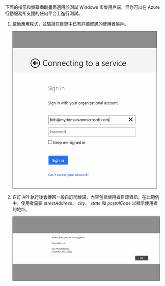 ﻿

下面的指示和螢幕擷取畫面適用於測試 Windows 市集用戶端，但您可以在 Azure 行動服務所支援的任何平台上進行測試。 

1. 啟動應用程式，並驗證在目錄中已有詳細資訊的使用者帳戶。 

    ![](./media/mobile-services-aad-graph-info-test-app/bob-login.png)

2. 自訂 API 執行後會傳回一段自訂問候語，內容包括使用者目錄資訊。在此範例中，使用者需要  *streetAddress*、 *city*、 *state* 和  *postalCode* 以顯示使用者的地址。

    ![](./media/mobile-services-aad-graph-info-test-app/custom-greeting.png)

<!--HONumber=42-->
